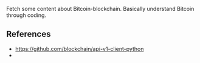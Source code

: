 Fetch some content about Bitcoin-blockchain. Basically understand Bitcoin through coding.

## References
* https://github.com/blockchain/api-v1-client-python
* 
